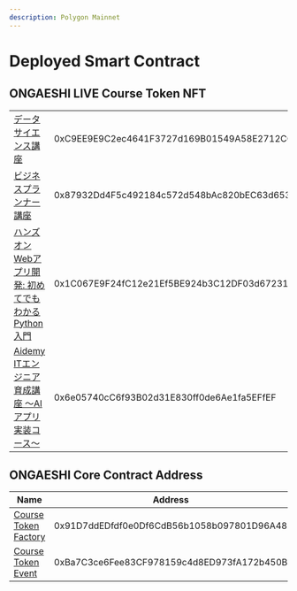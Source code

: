 ```yaml
---
description: Polygon Mainnet
---
```


# Deployed Smart Contract

## ONGAESHI LIVE Course Token NFT

|                                                                                                              |                                            |
| ------------------------------------------------------------------------------------------------------------ | ------------------------------------------ |
| [データサイエンス講座](https://polygonscan.com/token/0xc9ee9e9c2ec4641f3727d169b01549a58e2712cc)                       | 0xC9EE9E9C2ec4641F3727d169B01549A58E2712CC |
| [ビジネスプランナー講座](https://polygonscan.com/token/0x87932dd4f5c492184c572d548bac820bec63d653)                      | 0x87932Dd4F5c492184c572d548bAc820bEC63d653 |
| [ハンズオンWebアプリ開発: 初めてでもわかるPython入門](https://polygonscan.com/token/0x1c067e9f24fc12e21ef5be924b3c12df03d67231)  | 0x1C067E9F24fC12e21Ef5BE924b3C12DF03d67231 |
| [Aidemy ITエンジニア育成講座 〜AIアプリ実装コース〜 ](https://polygonscan.com/token/0x6e05740cc6f93b02d31e830ff0de6ae1fa5effef) | 0x6e05740cC6f93B02d31E830ff0de6Ae1fa5EFfEF |

## ONGAESHI Core Contract Address

| Name                                                                                               | Address                                    |
| -------------------------------------------------------------------------------------------------- | ------------------------------------------ |
| [Course Token Factory](https://polygonscan.com/address/0x91D7ddEDfdf0e0Df6CdB56b1058b097801D96A48) | 0x91D7ddEDfdf0e0Df6CdB56b1058b097801D96A48 |
| [Course Token Event](https://polygonscan.com/address/0xBa7C3ce6Fee83CF978159c4d8ED973fA172b450B)   | 0xBa7C3ce6Fee83CF978159c4d8ED973fA172b450B |
